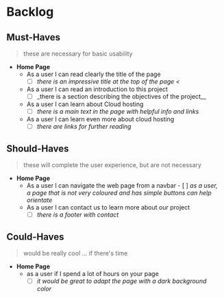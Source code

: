 # Backlog

## Must-Haves

> these are necessary for basic usability

- **Home Page**
  - As a user I can read clearly the title of the page
    - [ ] _there is an impressive title at the top of the page <_
  - As a user I can read an introduction to this project
    - [ ] \_there is a section describing the objectives of the project\_\_
  - As a user I can learn about Cloud hosting
    - [ ] _there is a main text in the page with helpful info and links_
  - As a user I can learn even more about cloud hosting
    - [ ] _there are links for further reading_

## Should-Haves

> these will complete the user experience, but are not necessary

- **Home Page**
  - As a user I can navigate the web page from a navbar - [ ] _as a user, a page
    that is not very coloured and has simple buttons can help orientate_
  - As a user I can contact us to learn more about our project
    - [ ] _there is a footer with contact_

## Could-Haves

> would be really cool ... if there's time

- **Home Page**
  - as a user if I spend a lot of hours on your page
    - [ ] _it would be great to adapt the page with a dark background color_
